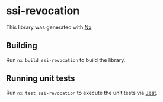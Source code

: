 # ssi-revocation

This library was generated with [Nx](https://nx.dev).

## Building

Run `nx build ssi-revocation` to build the library.

## Running unit tests

Run `nx test ssi-revocation` to execute the unit tests via [Jest](https://jestjs.io).
